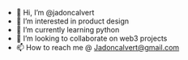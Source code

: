 - 👋 Hi, I’m @jadoncalvert
- 👀 I’m interested in product design 
- 🌱 I’m currently learning python 
- 💞️ I’m looking to collaborate on web3 projects
- 📫 How to reach me @ Jadoncalvert@gmail.com

<!---
jadoncalvert/jadoncalvert is a ✨ special ✨ repository because its `README.md` (this file) appears on your GitHub profile.
You can click the Preview link to take a look at your changes.
--->

